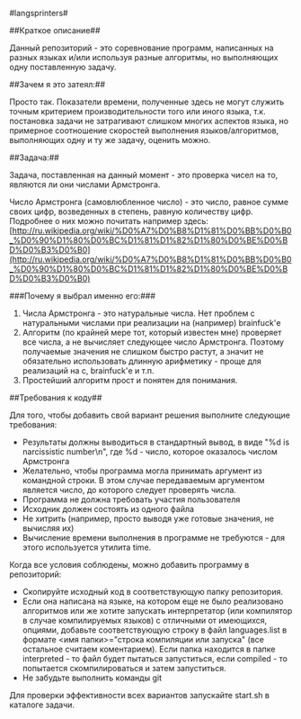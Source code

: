 #langsprinters#

##Краткое описание##

Данный репозиторий - это соревнование программ, написанных на разных языках и/или используя разные алгоритмы, но выполняющих одну поставленную задачу.

##Зачем я это затеял:##

Просто так. Показатели времени, полученные здесь не могут служить точным критерием производительности того или иного языка, т.к. постановка задачи не затрагивают слишком многих аспектов языка, но примерное соотношение скоростей выполнения языков/алгоритмов, выполняющих одну и ту же задачу, оценить можно.

##Задача:##

Задача, поставленная на данный момент - это проверка чисел на то, являются ли они числами Армстронга.

Число Армстронга (самовлюбленное число) - это число, равное сумме своих цифр, возведенных в степень, равную количеству цифр. Подробнее о них можно почитать например здесь:
[http://ru.wikipedia.org/wiki/%D0%A7%D0%B8%D1%81%D0%BB%D0%B0_%D0%90%D1%80%D0%BC%D1%81%D1%82%D1%80%D0%BE%D0%BD%D0%B3%D0%B0](http://ru.wikipedia.org/wiki/%D0%A7%D0%B8%D1%81%D0%BB%D0%B0_%D0%90%D1%80%D0%BC%D1%81%D1%82%D1%80%D0%BE%D0%BD%D0%B3%D0%B0)

###Почему я выбрал именно его:###
1. Числа Армстронга - это натуральные числа. Нет проблем с натуральными числами при реализации на (например) brainfuck'е
2. Алгоритм (по крайней мере тот, который известен мне) проверяет все числа, а не вычисляет следующее число Армстронга. Поэтому получаемые значения не слишком быстро растут, а значит не обязательно использовать длинную арифметику - проще для реализаций на c, brainfuck'е и т.п.
3. Простейший алгоритм прост и понятен для понимания.

##Требования к коду##

Для того, чтобы добавить свой вариант решения выполните следующие требования:

- Результаты должны выводиться в стандартный вывод, в виде
"%d is narcissistic number\n", где %d - число, которое оказалось числом Армстронга
- Желательно, чтобы программа могла принимать аргумент из командной строки. В этом случае передаваемым аргументом является число, до которого следует проверять числа.
- Программа не должна требовать участия пользователя
- Исходник должен состоять из одного файла
- Не хитрить (например, просто выводя уже готовые значения, не вычисляя их)
- Вычисление времени выполнения в программе не требуются - для этого используется утилита time.

Когда все условия соблюдены, можно добавить программу в репозиторий:

* Скопируйте исходный код в соответствующую папку репозитория.
* Если она написана на языке, на котором еще не было реализовано алгоритмов или же хотите запускать интерпретатор (или компилятор в случае компилируемых языков) с отличными от имеющихся, опциями, добавьте соответствующую строку в файл languages.list в формате <имя папки>="строка компиляции или запуска" (все остальное считаем коментарием). Если папка находится в папке interpreted - то файл будет пытаться запуститься, если compiled - то попытается скомпилироваться и затем запуститься.
* Не забудьте выполнить команды git

Для проверки эффективности всех вариантов запускайте start.sh в каталоге задачи.


